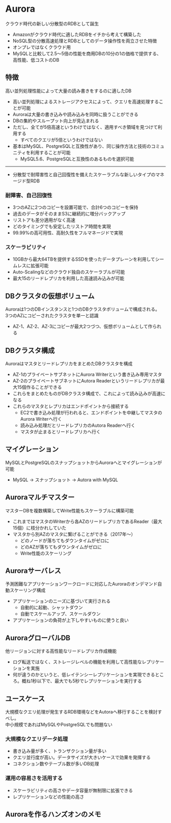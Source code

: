 # Aurora

クラウド時代の新しい分散型のRDBとして誕生

- Amazonがクラウド時代に適したRDBをイチから考えて構築した
- NoSQL型の分散高速処理とRDBとしてのデータ操作性を両立させた特徴
- オンプレではなくクラウド用
- MySQLと比較して2.5〜5倍の性能を商用DBの10分の1の価格で提供する、高性能、低コストのDB

## 特徴

高い並列処理性能によって大量の読み書きをするのに適したDB

- 高い並列処理によるストレージアクセスによって、クエリを高速処理することが可能
- Auroraは大量の書き込みや読み込みを同時に扱うことができる
- DBの集約やスループット向上が見込まれる
- ただし、全てが5倍高速というわけではなく、適用すべき領域を見つけて利用する
  - すべてのクエリが5倍というわけではない
- 基本はMySQL、PostgreSQLと互換性があり、同じ操作方法と技術のコミュニティを利用することが可能
  - MySQL5.6、PostgreSQLと互換性のあるものを選択可能

---

- 分散型で耐障害性と自己回復性を備えたスケーラブルな新しいタイプのマネージド型RDB

### 耐障害、自己回復性

- 3つのAZに2つのコピーを設置可能で、合計6つのコピーを保持
- 過去のデータがそのままS3に継続的に増分バックアップ
- リストアも差分適用がなく高速
- どのタイミングでも安定したリストア時間を実現
- 99.99%の高可用性、高耐久性をフルマネージドで実現

### スケーラビリティ

- 10GBから最大64TBを提供するSSDを使ったデータプレーンを利用してシームレスに拡張可能
- Auto-Scalingなどのクラウド独自のスケーラブルが可能
- 最大15のリードレプリカを利用した高速読み込みが可能

## DBクラスタの仮想ボリューム

Auroraは1つのDBインスタンスと1つのDBクラスタボリュームで構成される。  
3つのAZにコピーされたクラスタを単一と認識

- AZ-1、AZ-2、AZ-3にコピーが最大2つづつ、仮想ボリュームとして作られる

## DBクラスタ構成

AuroraはマスタとリードレプリカをまとめたDBクラスタを構成

- AZ-1のプライベートサブネットにAurora Writerという書き込み専用マスタ
- AZ-2のプライベートサブネットにAutora Readerというリードレプリカが最大15個作ることができる
- これらをまとめたものがDBクラスタ構成で、これによって読み込みが高速になる
- これらのマスタとレプリカはエンドポイントから接続する
  - EC2で書き込み処理が行われると、エンドポイントを中継してマスタのAurora Writerへ行く
  - 読み込み処理だとリードレプリカのAutora Readerへ行く
  - マスタが止まるとリードレプリカへ行く

## マイグレーション

MySQLとPostgreSQLのスナップショットからAuroraへとマイグレーションが可能

- MySQL -> スナップショット -> Autora with MySQL

## Auroraマルチマスター

マスターDBを複数構築してWrite性能もスケーラブルに構築可能

- これまではマスタのWriterから各AZのリードレプリカであるReader（最大15個）に枝分かれしていた
- マスタから別AZのマスタに繋げることができる（2017年〜）
  - どのノードが落ちてもダウンタイムがゼロに
  - どのAZが落ちてもダウンタイムがゼロに
  - Write性能のスケーリング

## Auroraサーバレス

予測困難なアプリケーションワークロードに対応したAuroraのオンデマンド自動スケーリング構成

- アプリケーションのニーズに基づいて実行される
  - 自動的に起動、シャットダウン
  - 自動でスケールアップ、スケールダウン
- アプリケーションの負荷が上下しやすいものに使うと良い

## AuroraグローバルDB

他リージョンに対する高性能なリードレプリカ作成機能

- ログ転送ではなく、ストレージレベルの機能を利用して高性能なレプリケーションを実施
- 何が違うのかというと、低レイテンシーレプリケーションを実現できるところ。概ね1秒以下で、最大でも5秒でレプリケーションを実行する

## ユースケース

大規模なクエリ処理が発生するRDB環境などをAutoraへ移行することを検討すべし。  
中小規模であればMySQLやPostgreSQLでも問題ない

### 大規模なクエリデータ処理

- 書き込み量が多く、トランザクション量が多い
- クエリ並行度が高い。データサイズが大きいケースで効果を発揮する
- コネクション数やテーブル数が多いDB処理

### 運用の容易さを活用する

- スケーラビリティの高さやデータ容量が無制限に拡張できる
- レプリケーションなどの性能の高さ

## Auroraを作るハンズオンのメモ

